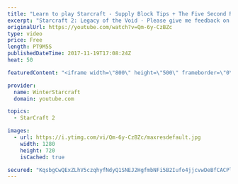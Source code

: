 ```yaml
---
title: "Learn to play Starcraft - Supply Block Tips + The Five Second Rule (Basic Guide & Tutorial)"
excerpt: "Starcraft 2: Legacy of the Void - Please give me feedback on this general video style/commentary, hopefully it helps you guys out!  Can very easily make more on different concepts if it is the right direction!  Sc2ReplayStats - http://www.sc2replaystats.com"
originalUrl: https://youtube.com/watch?v=Qm-6y-CzBZc
type: video
price: Free
length: PT9M5S
publishedDateTime: 2017-11-19T17:08:24Z
heat: 50

featuredContent: "<iframe width=\"800\" height=\"500\" frameborder=\"0\" src=\"https://www.youtube.com/embed/Qm-6y-CzBZc\" allow=\"accelerometer; autoplay; encrypted-media; gyroscope; picture-in-picture\" allowfullscreen></iframe>"

provider:
  name: WinterStarcraft
  domain: youtube.com

topics:
  - StarCraft 2

images:
  - url: https://i.ytimg.com/vi/Qm-6y-CzBZc/maxresdefault.jpg
    width: 1280
    height: 720
    isCached: true

secured: "KqsbgCwQExZLhV5czqhyfNdyQ1SNEJ2HgfmbNFi5B2Iufo4jjcvwDeBfCACPlALIaFlN3bwWcMnBD5dMWeoni47HaICrgojb1JBl5sSxJZcv7GSdgrLqiXYLoVj6Kmoz20w0FnIFvAEtc3SnaKH8Ok6Cr3Wf2ceU5JHACby/2fwfD8nRW4U7941wApQ6VgCxzqucfz73eAZgJaVBO7nMpohSMnfm6WI5qJ+ZwwPSayHmy9kH/kKEpZjctcP/JXHxaPidObhMY9oY+Z1qEYSYXsGHOQc8j3vxQQoeyge1LzeHBcRgqBwXEe6xBU3/f8MQ1QZiB/3lZlrhyqbhtcpYOlLdYPMh1GxoP64flezAP4zKeE6AlZkHbaIEOT/1ESxHMp/bfS3IxtFkO8ClMzdCswlDP4GNlW617jpCZDKtx4k=;T/KqZ3PnrdWbQGTGPlAavA=="
---
```



